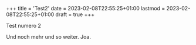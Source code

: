 +++
title = 'Test2'
date = 2023-02-08T22:55:25+01:00
lastmod = 2023-02-08T22:55:25+01:00
draft = true
+++

Test numero 2

Und noch mehr und so weiter.
Joa.
